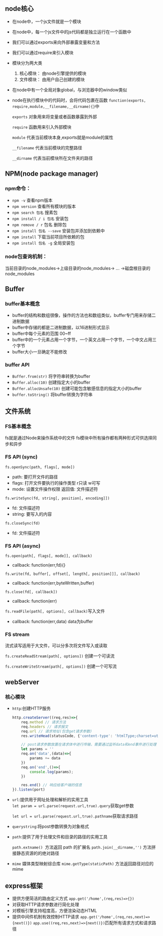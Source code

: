 ## node核心
  - 在node中，一个js文件就是一个模块
  - 在node中，每一个js文件中的js代码都是独立运行在一个函数中
  - 我们可以通过exports来向外部暴露变量和方法
  - 我们可以通过require来引入模块
  - 模块分为两大类

       1. 核心模块：
           由node引擎提供的模块
       2. 文件模块：
           由用户自己创建的模块
  - 在node中有一个全局对象global，与浏览器中的window类似
  - node在执行模块中的代码时，会将代码包裹在函数
   ```function(exports, require,module,__filename,__dirname){}```中
   
    ```exports```
    对象用来将变量或者函数暴露到外部
    
    ```require```
    函数用来引入外部模块 

    ```module```
    代表当前模块本身,exports就是module的属性

    ```__filename```
    代表当前模块的完整路径
    
    ```__dirname```
    代表当前模块所在文件夹的路径


## NPM(node package manager) 
### npm命令：

- ```npm -v``` 查看npm版本
- ```npm version``` 查看所有模块的版本
- ```npm search 包名``` 搜素包
- ```npm install / i 包名``` 安装包
- ```npm remove / r``` 包名 删除包
- ```npm install 包名 --save``` 安装包并添加到依赖中
- ```npm install``` 下载当前项目所依赖的包
- ```npm install 包名 -g``` 全局安装包 

### node包查询机制：

当前目录的node_modules->上级目录的node_modules-> ... ->磁盘根目录的node_modules

## Buffer

### buffer基本概念

- buffer的结构和数组很像，操作的方法也和数组类似，buffer专门用来存储二进制数据
- buffer中存储的都是二进制数据，以16进制形式显示
- buffer中每个元素的范围 00~ff
- buffer中的一个元素占用一个字节，一个英文占用一个字节，一个中文占用三个字节
- buffer大小一旦确定不能修改

### buffer API

- ```Buffer.from(str)``` 将字符串转换为buffer
- ```Buffer.alloc(10)``` 创建指定大小的buffer
- ```Buffer.allocUnsafe(10)``` 创建可能包含敏感信息的指定大小的buffer
- ```buffer.toString()``` 将buffer转换为字符串


## 文件系统

### FS基本概念
fs就是通过Node来操作系统中的文件
fs模块中所有操作都有两种形式可供选择同步和异步

### FS API (sync)
```fs.openSync(path, flags[, mode]) ```

- path: 要打开文件的路径
- flags: 打开文件要执行的操作类型 r只读 w可写
- mode: 设置文件操作权限
返回值: 文件描述符

```fs.writeSync(fd, string[, position[, encoding]])```

- fd: 文件描述符
- string: 要写入的内容

```fs.closeSync(fd) ``` 


- fd: 文件描述符

 ### FS API (async)

```fs.open(path[, flags[, mode]], callback)```
- callback: function(err,fd){}

```fs.write(fd, buffer[, offset[, length[, position]]], callback)```
- callback: function(err,byteWritten,buffer)

```fs.close(fd[, callback])```

- callback: function(err)

```fs.readFile(path[, options], callback)```写入文件
- callback: function(err,data) data为buffer

### FS stream

流式读写适用于大文件，可以分多次将文件写入或读取

```fs.createReadStream(path[, options])``` 创建一个可读流

```fs.createWriteStream(path[, options])``` 创建一个可写流


## webServer

### 核心模块

- ```http```:创建HTTP服务  

    ```javascript
    http.createServer((req,res)=>{
        req.method // 请求方法
        req.headers // 请求报文
        req.url // 请求地址(包含get请求参数)
        res.writeHead(statusCode, {'content-type': 'htmlType;charset=utf-8'}) // 设置响应头状态码和文件类型并防止中文乱码

        // post请求参数放置在请求体中进行传输，需要通过监听data和end事件进行处理 
        let params = ''
        req.on('data',(data)=>{
            params += data
        })
        req.on('end',()=>{
            console.log(params);
        })

        res.end() // 响应给客户端的信息
    }).listen(port)
    ```
- ```url```:提供用于网址处理和解析的实用工具  
    ```let param = url.parse(request.url,true).query```获取get参数

    ```let url = url.parse(request.url,true).pathname```获取请求路径

- ```querystring```:将post参数转换为对象格式

- ```path```:提供了用于处理文件和目录的路径的实用工具

    ```path.extname() ```方法返回 path 的扩展名
    ```path.join(__dirname,'')``` 方法拼接静态资源的的绝对路径
- ```mime``` 媒体类型映射综合库
    ```mime.getType(staticPath)``` 方法返回路径对应的mime

## express框架
- 提供方便简洁的路由定义方式
    ```app.get('/home',(req,res)=>{})```
- 对获取HTTP请求参数进行简化处理
- 对模板引擎支持程度高，方便渲染动态HTML
- 提供中间件机制有效控制HTTP请求
   ```app.get('/home',(req,res,next)=>{next()})```
   ```app.use((req,res,next)=>{next()})```匹配所有请求方式和请求路径
